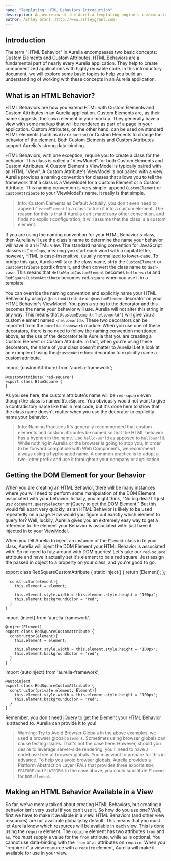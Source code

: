 ```yaml
---
name: "Templating: HTML Behaviors Introduction"
description: An overview of the Aurelia templating engine's custom attribute and custom element functionality, including not only how to create basic versions, but how to use them both locally and globally in your application.
author: Ashley Grant (http://www.ashleygrant.com)
---
```

## Introduction

The term "HTML Behavior" in Aurelia encompasses two basic concepts: Custom Elements and Custom Attributes. HTML Behaviors are a fundamental part of nearly every Aurelia application. They help to create componentized applications with highly reusable code. In this introductory document, we will explore some basic topics to help you build an understanding of working with these concepts in an Aurelia application.

## What is an HTML Behavior?

HTML Behaviors are how you extend HTML with Custom Elements and Custom Attributes in an Aurelia application. Custom Elements are, as their name suggests, their own element in your markup. They generally have a view with some markup that will be rendered as part of a page in your application. Custom Attributes, on the other hand, can be used on standard HTML elements (such as `div` or `button`) or Custom Elements to change the behavior of the element. Both Custom Elements and Custom Attributes support Aurelia's strong data-binding.

HTML Behaviors, with one exception, require you to create a class for the behavior. This class is called a "ViewModel" for both Custom Elements and Custom Attributes. A Custom Element's ViewModel is typically paired with an HTML "View". A Custom Attribute's ViewModel is not paired with a view. Aurelia provides a naming convention for classes that allows you to tell the framework that a class is a ViewModel for a Custom Element or a Custom Attribute. This naming convention is very simple: append `CustomElement` or `CustomAttribute` to your ViewModel's name. It really is that simple.

> Info: Custom Elements as Default
> Actually, you don't even need to append `CustomElement` to a class to turn it into a custom element. The reason for this is that if Aurelia can't match any other convention, and finds no explicit configuration, it will assume that the class is a custom element.

If you are using the naming convention for your HTML Behavior's class, then Aurelia will use the class's name to determine the name your behavior will have in an HTML view. The standard naming convention for JavaScript classes is `InitCaps`, meaning you start each word with a capital letter; however, HTML is case-insensitive, usually normalized to lower-case. To bridge this gap, Aurelia will take the class name, strip the `CustomElement` or `CustomAttribute` postfix from it, and then convert the class name to `dash-case`. This means that `HelloWorldCustomElement` becomes `hello-world` and `RedSquareCustomAttribute` becomes `red-square` when you use it in a template.

You can override the naming convention and explicitly name your HTML Behavior by using a `@customAttribute` or `@customElement` decorator on your HTML Behavior's ViewModel. You pass a string to the decorator and this becomes the name your behavior will use. Aurelia will not alter this string in any way. This means that `@customElement('helloworld')` will give you a custom element named `<helloworld>`. These two decorators can be imported from the `aurelia-framework` module. When you use one of these decorators, there is no need to follow the naming convention mentioned above, as the use of the decorator tells Aurelia that you are creating a Custom Element or Custom Attribute. In fact, when you're using these decorators, the name of your class doesn't matter to Aurelia! Let's look at an example of using the `@customAttribute` decorator to explicitly name a custom attribute.

<code-listing heading="red-square${context.language.fileExtension}">
  <source-code lang="ES 2015/2016/Typescript">
    import {customAttribute} from 'aurelia-framework';

    @customAttribute('red-square')
    export class BlueSquare {
    }
  </source-code>
</code-listing>

As you see here, the custom attribute's name will be `red-square` even though the class is named `BlueSquare`. You obviously would not want to give a contradictory name like this in real code, but it's done here to show that the class name doesn't matter when you use the decorator to explicitly name your behavior.

> Info: Naming Practices
> It's generally recommended that custom elements and custom attributes be named so that the HTML behavior has a hyphen in the name. Use `hello-world` as apposed to `helloworld`. While nothing in Aurelia or the browser is going to stop you, in order to be forward compatible with Web Components, we recommend always using a hyphenated name. A common practice is to adopt a two-letter prefix and use it throughout your company or application.

## Getting the DOM Element for your Behavior

When you are creating an HTML Behavior, there will be many instances where you will need to perform some manipulation of the DOM Element associated with your behavior. Initially, you might think, "No big deal! I'll just use `document.querySelector` or jQuery to get the DOM Element." But this would fall apart very quickly, as an HTML Behavior is likely to be used repeatedly on a page. How would you figure out exactly which element to query for? Well, luckily, Aurelia gives you an extremely easy way to get a reference to the element your Behavior is associated with: just have it injected in to your ViewModel.

When you tell Aurelia to inject an instance of the `Element` class in to your class, Aurelia will inject the DOM Element your HTML Behavior is associated with. So no need to futz around with DOM queries! Let's take our `red-square` attribute and have it actually set it's element to be a red square. Just assign the passed in object to a property on your class, and you're good to go.

<code-listing heading="red-square${context.language.fileExtension}">
  <source-code lang="ES 2015">
    export class RedSquareCustomAttribute {
      static inject() { return [Element]; };

      constructor(element){
        this.element = element;

        this.element.style.width = this.element.style.height = '100px';
        this.element.backgroundColor = 'red';
      }
    }
  </source-code>
  <source-code lang="ES 2016">
    import {inject} from 'aurelia-framework';

    @inject(Element)
    export class RedSquareCustomAttribute {
      constructor(element){
        this.element = element;

        this.element.style.width = this.element.style.height = '100px';
        this.element.backgroundColor = 'red';
      }
    }
  </source-code>
  <source-code lang="TypeScript">
    import {autoinject} from 'aurelia-framework';

    @autoinject
    export class RedSquareCustomAttribute {
      constructor(private element: Element){
        this.element.style.width = this.element.style.height = '100px';
        this.element.backgroundColor = 'red';
      }
    }
  </source-code>
</code-listing>

Remember, you don't need jQuery to get the Element your HTML Behavior is attached to. Aurelia can provide it to you!

> Warning: Try to Avoid Browser Globals
> In the above examples, we used a browser global: `Element`. Sometimes using browser globals can cause testing issues. That's not the case here. However, should you desire to leverage server-side rendering, you'll need to have a codebase free of browser globals. You may want to prepare for this in advance. To help you avoid browser globals, Aurelia provides a Platform Abstraction Layer (PAL) that provides three exports `DOM`, `FEATURE` and `PLATFORM`. In the case above, you could substitute `Element` for `DOM.Element`.

## Making an HTML Behavior Available in a View

So far, we've merely talked about creating HTML Behaviors, but creating a behavior isn't very useful if you can't use it. So how do you use one? Well, first we have to make it available in a view. HTML Behaviors (and other view resources) are not available globally by default. This means that you must let Aurelia know which resources will be available in each view. This is done using the `require` element. The `require` element has two attributes `from` and `as`. You *must* supply a value for the `from` attribute, while `as` is optional. You cannot use data-binding with the `from` or `as` attributes on `require`.  When you "require in" a view resource with a `require` element, Aurelia will make it available for use in your view.

<code-listing heading="Require an External Resource">
  <source-code lang="HTML">
    <template>
      <require from="my-custom-element"></require>

      <my-custom-element></my-custom-element>
    </template>
  </source-code>
</code-listing>

The path you supply in the `from` attribute can take one of two forms: It can be relative to the root of your application or relative to the path of the view you are currently in. A path that does not have a `./` or `../` to start the path will be relative to the root of your application, while a path with `./` or `../` will be relative to your view's path. Note that you can use multiple `..`s to traverse up a directory tree as needed.

<code-listing heading="Relative Paths for External Resources">
  <source-code lang="HTML">
    <template>
      <require from="./my-custom-element-one"></require>
      <require from="../another-dir/my-custom-attribute"></require>

      <my-custom-element-one></my-custom-element-one>
      <div my-custom-attribute></div>
    </template>
  </source-code>
</code-listing>

The name the resource will take in your view is determined in one of three ways: by Aurelia convention, by explicit naming in the resource, or by being overridden using the `as` attribute. If you happen to be using multiple resources that have the same name, you must provide a value for the `as` attribute for all but one of the conflicting resources. The `as` attribute can also be used whenever you would like to alias the name of a resource. Perhaps the standard name for an HTML Behavior is really long and you want to give it a shorter name. The `as` attribute can help you out.

<code-listing heading="Overriding a Resource Name">
  <source-code lang="HTML">
    <template>
      <require from="my-custom-element-one"></require>
      <require from="../another-dir/my-custom-element-one" as="override-the-name"></require>

      <my-custom-element-one></my-custom-element-one>
      <override-the-name></override-the-name>
    </template>
  </source-code>
</code-listing>

You will typically not provide a file extension to the `from` attribute. There are multiple reasons for this. First, the file extension for files in your development environment may be different from the file extension the browser runs (such as `.ts` files when using TypeScript). Second, most (but not all) custom elements will require Aurelia to pull in both a javascript ViewModel as well as an HTML View. Aurelia's loader will determine which file extension needs to be appended to the file name you provide. There is one exception to this rule, though, Aurelia provides for "HTML-only Custom Elements." You must tell Aurelia that you are utilizing an HTML-only custom element by providing the `.html` extension in the `from` attribute. This is common source of confusion for Aurelia developers, so it is important to remember this nuance to using the `require` element!

<code-listing heading="Sample Template With External Resources">
  <source-code lang="HTML">
    <template>
      <require from="my-custom-element"></require>
      <require from="./my-html-only-custom-element.html"></require>

      <my-custom-element></my-custom-element>
      <my-html-only-custom-element></my-html-only-custom-element>
    </template>
  </source-code>
</code-listing>

> Info: The Inspiration for Require
> Aurelia's `require` element was inspired by the `import` statement in ES 2015. In the same way that modern JavaScript has modules which contain imports, so Aurelia's views are also modularized and can contain imports, which we accomplish via `require`. You may wonder why we didn't just name our element `import` instead of `require`. Those who have been using Aurelia for a while may remember that the initial name was in fact 'import'. The name was changed in order to enable compatibility with older version of Internet Explorer, which didn't like the use of `import`.

## Global Resources

You are likely to have certain resources that you will use in multiple views while developing an Aurelia application. In these instances it might be wise to make these resources available globally in your application. Luckily, Aurelia provides you with this capability in a simple fashion. This is typically done at application startup in your `main.js` file (or whatever you call your application startup file). The `FrameworkConfiguration` class provides the `globalResources` which takes one or more strings that are paths to a resource as parameters. Globalized resources do not need to be required into a template.

The file you use to configure Aurelia will have a `configure` method. Aurelia will call this method and pass an instance of the `Aurelia` class to it. This class provides a fluent interface for accessing the `FrameworkConfiguration` object via its `use` property. The methods on the `FrameworkConfiguration` object return the `FrameworkConfiguration` object to allow you to chain multiple calls together as shown below.

<code-listing heading="main${context.language.fileExtension}">
  <source-code lang="ES 2015/2016">
    export function configure(aurelia) {
      aurelia.use
        .standardConfiguration()
        .developmentLogging()
        .globalResources('custom-element`, 'another-directory/custom-attribute');

      aurelia.start().then(() => aurelia.setRoot());
    }
  </source-code>
  <source-code lang="Typescript">
    import {Aurelia} from 'aurelia-framework';

    export function configure(aurelia: Aurelia) {
      aurelia.use
        .standardConfiguration()
        .developmentLogging()
        .globalResources('custom-element', 'another-directory/custom-attribute');

      aurelia.start().then(() => aurelia.setRoot());
    }
  </source-code>
</code-listing>

Note that the same rules regarding file extensions (only include it for HTML-only custom elements) apply for the paths passed to `globalResources`.  You can globalize anything you would use the `require` element for, including Custom Elements, HTML-only Custom Elements, Custom Attributes, Value Converters and Binding Behaviors.

## Creating Bindable Properties on an HTML Behavior

As you likely know by now, one of Aurelia's key features is its strong data-bind system, and I'm sure you're itching to know how to create bindable properties on your HTML Behaviors. Well, you're in luck, as we're now ready to discuss the `@bindable` decorator. One last thing though: this section is a very basic introduction to creating bindable properties, and does not fully explore the topic. For a full explanation, we encourage you to check out the Custom Element and Custom Attribute documentation.

The `@bindable` decorator can be imported from the `aurelia-framework` module. When you put the `@bindable` decorator on a property in your ViewModel, Aurelia will now allow you to bind to this property using all the binding commands Aurelia offers (`bind`, `two-way`, `one-way`, `one-time`, etc.). Let's look at a simple example in a Custom Element.

<code-listing heading="greet-customer${context.language.fileExtension}">
  <source-code lang="ES 2015/2016/Typescript">
    import {bindable} from 'aurelia-framework';

    export class GreetCustomerCustomElement {
      @bindable customerName = '';
    }
  </source-code>
</code-listing>

<code-listing heading="greet-customer.html">
  <source-code lang="HTML">
    <template>
      Welcome to Pizza Planet, ${customerName}!
    </template>
  </source-code>
</code-listing>

<code-listing heading="Binding to the Custom Element">
  <source-code lang="HTML">
    <template>
      <require from="./greet-customer"></require>

      <greet-customer customer-name.bind="name"></greet-customer>
    </template>
  </source-code>
</code-listing>

The page's `name` property will be bound to the `customerName` property of the `greet-customer` Custom Element. Note that the previously mentioned convention of converting JavaScript names to dash-case applies with bindable property names. They are converted from `camelCase` to `dash-case` when they appear as attributes in HTML.

By default, bindable properties only allow `one-way` data binding. This means that data will flow *into* the HTML Behavior, but not *out of* the custom element. Luckily, this can be overridden, or be made explicit by passing a configuration object to the `@bindable` decorator with a property named `defaultBindingMode` set to one of the values of the `bindingMode` enumeration. This enumeration is located in the `aurelia-framework` module and has three values: `oneWay`, `twoWay`, and `oneTime`. Here is a quick example of how to set the default binding mode for a property to `two-way`:

<code-listing heading="greet-customer${context.language.fileExtension}">
  <source-code lang="ES 2015/2016/Typescript">
    import {bindable, bindingMode} from 'aurelia-framework';

    export class GreetCustomerCustomElement {
      @bindable({ defaultBindingMode: bindingMode.twoWay }) customerName = '';
    }
  </source-code>
</code-listing>

Binding with Custom Attributes is a bit more nuanced than Custom Elements in that Custom Attributes support three types of binding: single value, options binding, and dynamic options binding. In this document, we will only look at single value binding. Please check out the Custom Attribute documentation for examples of how to implement and use all three types of bindings.

The `@bindable` decorator isn't used when doing single value binding with a Custom Attribute because all attributes have a `value` property by default. This is ensured by Aurelia. Instead, we implement a `valueChanged` callback function that Aurelia calls to alert us that the bound value of the Custom Attribute has changed. Aurelia will set the value to the `value` property of the Custom Attribute's ViewModel, and will pass two parameters to the `valueChanged` callback: the new value and the old value. Let's look at an example.

<code-listing heading="square${context.language.fileExtension}">
  <source-code lang="ES 2015">
    export class SquareCustomAttribute {
      static inject() { return [Element]; }

      constructor(element){
        this.element = element;
        this.element.style.width = this.element.style.height = '100px';
      }

      valueChanged(newValue, oldValue){
        this.element.style.backgroundColor = newValue;
      }
    }
  </source-code>
  <source-code lang="ES 2016">
    import {inject} from 'aurelia-framework';

    @inject(Element)
    export class SquareCustomAttribute {
      constructor(element){
        this.element = element;
        this.element.style.width = this.element.style.height = '100px';
      }

      valueChanged(newValue, oldValue){
        this.element.style.backgroundColor = newValue;
      }
    }
  </source-code>
  <source-code lang="TypeScript">
    import {autoinject} from 'aurelia-framework';

    @autoinject
    export class SquareCustomAttribute {
      constructor(private element: Element){
        this.element.style.width = this.element.style.height = '100px';
      }

      valueChanged(newValue: string, oldValue: string){
        this.element.style.backgroundColor = newValue;
      }
    }
  </source-code>
</code-listing>

<code-listing heading="Simple Attribute Value Binding">
  <source-code lang="HTML">
    <template>
      <require from="./square"></require>

      <div square.bind="color"></div>
    </template>
  </source-code>
</code-listing>

Aurelia will call the `valueChanged` callback whenever the bound value changes. This gives the attribute a chance to change the background color of the element. In this example, we don't even need to use the `value` property that Aurelia has set for us.

## Inheritance with HTML Behaviors

For developers who want to leverage inheritance, bindable properties can be inherited through the class hierarchy for custom elements only (not custom attributes).

In the following example we create a generic icon button component, `icon-button`, that is integrated with [font awesome](http://fontawesome.io/).

<code-listing heading="icon-button.js">
  <source-code lang="ES 2015">
    import {bindable} from 'aurelia-templating';

    export class IconButton{
      @bindable icon = 'ban';

      onClick(){
        alert("Default method");
      }
    }
  </source-code>
</code-listing>

<code-listing heading="icon-button.html">
  <source-code lang="HTML">
    <template>
      <button click.delegate="onClick">
        <i class="fa fa-${icon}"></i>
      </button>
    </template>
  </source-code>
</code-listing>

The next component extends the generic button, setting its default icon as well as a different `onClick` behavior.

<code-listing heading="add-button.js">
  <source-code lang="ES 2015">
    import {useView, customElement} from 'aurelia-templating';
    import {IconButton} from './icon-button';

    @useView('./icon-button.html')
    @customElement()
    export class AddButton extends IconButton {
      constructor(){
        super();
        this.icon = 'plus';
        this.onClick = this.add;
      }

      add(){
        alert('Base add button');
      }
    }
  </source-code>
</code-listing>

First, notice that in the above example, we declared `@useView('./icon-button.html')` to use the same view as the base class. If we had not supplied this, the framework would look for `./add-button.html` instead. Second, notice that we explicitly declared `@customElement()`. *Any time you inherit a custom element, you must add the `customElement` decorator.* Here's how these components would be used in a view:

<code-listing heading="view.html">
  <source-code lang="HTML">
    <template>
      <require from="./icon-button"></require>
      <require from="./add-button"></require>

      <icon-button></icon-button>
      <icon-button icon="cogs"></icon-button>

      <add-button></add-button>
      <add-button icon="plus-square-o"></add-button>
    </template>
  </source-code>
</code-listing>

## HTML-Only Custom Elements

Earlier, we said that there is one exception to the rule that all HTML Behaviors must have a JavaScript class to act as a ViewModel, but we never explained just what that exception is. The exception is HTML Only Custom Elements. Aurelia provides you with the ability to create Custom Elements without needing to create a ViewModel class. This is great for those cases where you want to encapsulate something in to its own Custom Element, but whatever you are encapsulating isn't complex enough to need any complex logic and doesn't have any dependencies like data services.

Creating an HTML Only Custom Element is as simple as creating an HTML view file and then requiring it in to your view with the `.html` extension, as mentioned in the "Making an HTML Behavior Available in a View" section above. You can even have bindable properties on your HTML Only Custom Element. These properties default to `one-way` databinding, but you can't change the default, though you are still free to explicitly set the binding direction when you bind to the Custom Element. To create bindable properties, just supply a comma separated list of property names to the `bindable` attribute on the `template` element as shown below.

<code-listing heading="hello-world.html">
  <source-code lang="HTML">
    <template bindable="firstName, lastName">
      Hello, ${firstName} ${lastName}!
    </template>
  </source-code>
</code-listing>

<code-listing heading="app.html">
  <source-code lang="HTML">
    <template>
      <require from="./hello-world.html"></require>

      <hello-world first-name.bind="firstName" last-name.two-way="lastName"></hello-world>
    </template>
  </source-code>
</code-listing>

## HTML Behavior Lifecycle

All HTML Behaviors have a well defined lifecycle. Using this lifecycle, you can tap in and trigger code to run when appropriate. Below is a listing of the standard lifecycle callbacks:

1. `constructor()` - The view-model's constructor is called first.
2. `created(owningView: View, myView: View)` - If the view-model implements the `created` callback it is invoked next. If your behavior is a custom element, it's view has also been created and both the view-model and the view are connected to their controller. The created callback will receive the instance of the "owningView". This is the view that the component is declared inside of. If the component itself has a view, this will be passed second.
3. `bind(bindingContext: Object, overrideContext: Object)` - Databinding is then activated on the view and view-model. If the view-model has a `bind` callback, it will be invoked at this time. The "binding context" to which the component is being bound will be passed first. An "override context" will be passed second. The override context contains information used to traverse the parent hierarchy and can also be used to add any contextual properties that the component wants to add. It should be noted that when the view-model has implemented the `bind` callback, the databinding framework will not invoke the changed handlers for the view-model's bindable properties until the "next" time those properties are updated. If you need to perform specific post-processing on your bindable properties, when implementing the `bind` callback, you should do so manually within the callback itself.
4. `attached()` - Next, the component is attached to the DOM (in document). If the view-model has an `attached` callback, it will be invoked at this time.
5. `detached()` - At some point in the future, the component may be removed from the DOM. If/When this happens, and if the view-model has a `detached` callback, this is when it will be invoked.
6. `unbind()` - After a component is detached, it's usually unbound. If your view-model has the `unbind` callback, it will be invoked during this process.

> Info: Bind callback stops initial "Changed" callbacks
> It should be noted that when the view-model has implemented the `bind` callback, the databinding framework will not invoke the changed handlers for the view-model's bindable properties until the "next" time those properties are updated. If you need to perform specific post-processing on your bindable properties, when implementing the `bind` callback, you should do so manually within the callback itself. For example, if you have a bindable property `foo`, implement the `fooChanged` callback, and you want `fooChanged` to be called on initial binding, then you will need to call it from within your `bind()` callback.

Tapping into a lifecycle event is as simple as implementing any of the above methods on the behavior's view-model class. Here's an example of a custom attribute that uses the attached and detached callbacks, something common when wrapping jQuery plugins:

<code-listing heading="some-plugin${context.language.fileExtension}">
  <source-code lang="ES 2015">
    export class SomePlugginCustomAttribute {
      static inject() { return [Element]; }

      constructor(element){
        this.element = element;
      }

      attached() {
        this.plugin = jQuery(this.element).somePlugin();
      }

      detached() {
        this.plugin.destroy();
      }
    }
  </source-code>
  <source-code lang="ES 2016">
    import {inject} from 'aurelia-framework';

    @inject(Element)
    export class SomePlugginCustomAttribute {
      constructor(element){
        this.element = element;
      }

      attached() {
        this.plugin = jQuery(this.element).somePlugin();
      }

      detached() {
        this.plugin.destroy();
      }
    }
  </source-code>
  <source-code lang="TypeScript">
    import {autoinject} from 'aurelia-framework';

    @autoinject
    export class SomePlugginCustomAttribute {
      plugin;

      constructor(private element: Element){ }

      attached() {
        this.plugin = jQuery(this.element).somePlugin();
      }

      detached() {
        this.plugin.destroy();
      }
    }
  </source-code>
</code-listing>

## Conclusion

If you've made it this far, you should have the basics down of creating HTML Behaviors. HTML Behaviors in Aurelia can be a Custom Element or a Custom Attribute. Both of these have ViewModels, while only Custom Elements can have Views. There is no need to use jQuery or `document.querySelector` to get the DOM Element your behavior is associated with, as you can simply have Aurelia inject it in to your ViewModel. You must make sure that an HTML Behavior is accessible to the template you are using it in, either by using the `require` element or by making the behavior a global resource. When doing either of these, you do not provide a file extension in the path for the behavior, unless you are specifying an HTML Only Custom Element.

You can create bindable properties for your Custom Elements by using the `@bindable` decorator, while Aurelia will call the `valueChanged` callback on your CustomAttribute's ViewModel if you are doing single-value binding to your Custom Attribute. And finally, HTML Only Custom Elements can have bindable properties if you specify them in the `bindable` attribute on the `template` element.

Now that you've got a solid foundation, we encourage you to read the more advanced and in-depth documentation regarding both Custom Elements and Custom Attributes! Happy Coding!
